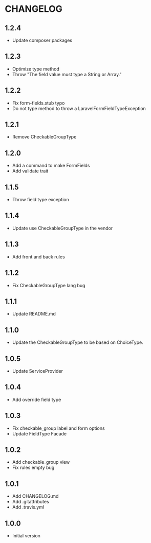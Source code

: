 # CHANGELOG

## 1.2.4
- Update composer packages
## 1.2.3
- Optimize type method
- Throw "The field value must type a String or Array."
## 1.2.2
- Fix form-fields.stub typo
- Do not type method to throw a LaravelFormFieldTypeException
## 1.2.1
- Remove CheckableGroupType
## 1.2.0
- Add a command to make FormFields
- Add validate trait

## 1.1.5
- Throw field type exception
## 1.1.4
- Update use CheckableGroupType in the vendor
## 1.1.3
- Add front and back rules
## 1.1.2
- Fix CheckableGroupType lang bug
## 1.1.1
- Update README.md
## 1.1.0
- Update the CheckableGroupType to be based on ChoiceType.

## 1.0.5
- Update ServiceProvider
## 1.0.4
- Add override field type
## 1.0.3
- Fix checkable_group label and form options
- Update FieldType Facade
## 1.0.2
- Add checkable_group view
- Fix rules empty bug
## 1.0.1
- Add CHANGELOG.md
- Add .gitattributes
- Add .travis.yml
## 1.0.0
- Initial version
